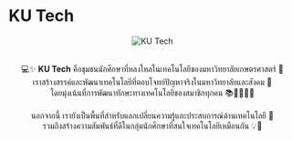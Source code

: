 # KU Tech
<div align="center">
  <img src="https://github.com/user-attachments/assets/752a5a60-bad9-4b26-b080-ad117941f86b" alt="KU Tech">
</div>

<br/>

<p align="center">
  💻✨ <strong>KU Tech</strong> คือชุมชนนักศึกษาที่หลงใหลในเทคโนโลยีของมหาวิทยาลัยเกษตรศาสตร์ 🌱 <br/>
  เราสร้างสรรค์และพัฒนาเทคโนโลยีที่ตอบโจทย์ปัญหาจริงในมหาวิทยาลัยและสังคม 🚀<br/>
  โดยมุ่งเน้นที่การพัฒนาทักษะทางเทคโนโลยีของสมาชิกทุกคน 📚👩‍💻👨‍💻<br/><br/>
  นอกจากนี้ เรายังเป็นพื้นที่สำหรับแลกเปลี่ยนความรู้และประสบการณ์ด้านเทคโนโลยี 🤝<br/>
  รวมถึงสร้างความสัมพันธ์ที่ดีในกลุ่มนักศึกษาที่สนใจเทคโนโลยีเหมือนกัน 💡💬<br/>
</p>
